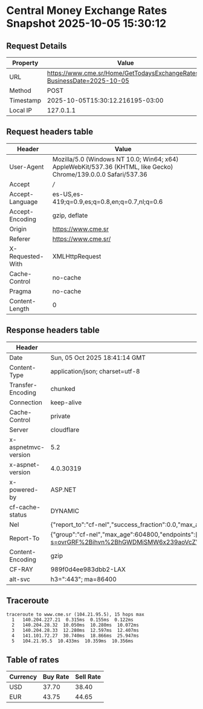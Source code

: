 # Central Money Exchange Rates Snapshot 2025-10-05 15:30:12
## Request Details

| Property | Value |
|----------|-------|
| URL | https://www.cme.sr/Home/GetTodaysExchangeRates/?BusinessDate=2025-10-05 |
| Method | POST |
| Timestamp | 2025-10-05T15:30:12.216195-03:00 |
| Local IP | 127.0.1.1 |
    
## Request headers table

| Header | Value |
|--------|-------|
| User-Agent | Mozilla/5.0 (Windows NT 10.0; Win64; x64) AppleWebKit/537.36 (KHTML, like Gecko) Chrome/139.0.0.0 Safari/537.36 |
| Accept | */* |
| Accept-Language | es-US,es-419;q=0.9,es;q=0.8,en;q=0.7,nl;q=0.6 |
| Accept-Encoding | gzip, deflate |
| Origin | https://www.cme.sr |
| Referer | https://www.cme.sr/ |
| X-Requested-With | XMLHttpRequest |
| Cache-Control | no-cache |
| Pragma | no-cache |
| Content-Length | 0 |

    
## Response headers table
| Header | Value |
|--------|-------|
| Date | Sun, 05 Oct 2025 18:41:14 GMT |
| Content-Type | application/json; charset=utf-8 |
| Transfer-Encoding | chunked |
| Connection | keep-alive |
| Cache-Control | private |
| Server | cloudflare |
| x-aspnetmvc-version | 5.2 |
| x-aspnet-version | 4.0.30319 |
| x-powered-by | ASP.NET |
| cf-cache-status | DYNAMIC |
| Nel | {"report_to":"cf-nel","success_fraction":0.0,"max_age":604800} |
| Report-To | {"group":"cf-nel","max_age":604800,"endpoints":[{"url":"https://a.nel.cloudflare.com/report/v4?s=ovrGRF%2Bihvn%2BhGWDMiSMW6x239aoVcZVDSFtNXN1DnrAsJiCtVGNkaXlwdcTmEhuUM5tfrxwr2gWqtFjOofbsgkrj7itNaayytA%3D"}]} |
| Content-Encoding | gzip |
| CF-RAY | 989f0d4ee983dbb2-LAX |
| alt-svc | h3=":443"; ma=86400 |

## Traceroute 

```
traceroute to www.cme.sr (104.21.95.5), 15 hops max
  1   140.204.227.21  0.315ms  0.155ms  0.122ms 
  2   140.204.28.32  10.050ms  10.280ms  10.072ms 
  3   140.204.28.33  12.280ms  12.597ms  12.407ms 
  4   141.101.72.27  30.740ms  18.866ms  25.947ms 
  5   104.21.95.5  10.433ms  10.359ms  10.356ms 

```


## Table of rates

| Currency | Buy Rate | Sell Rate |
|----------|----------|-----------|
| USD | 37.70 | 38.40 |
| EUR | 43.75 | 44.65 |
